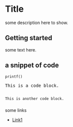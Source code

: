 # Title

some description here to show.

## Getting started

some text here.

## a snippet of code
`printf()`
<pre>
This is a code block.
</pre>
<code>
This is another code block.
</code>

###
some links

* [Link1](http://test.com)
